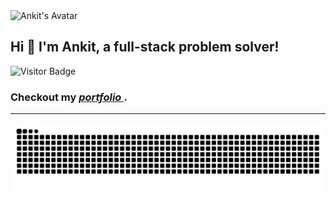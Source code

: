 <div>
  <div>
    <img
      height="200"
      src="https://cdn.discordapp.com/attachments/1033057271971852399/1324626450636083284/IMG_3768-Photoroom_1.jpg?ex=6778d604&is=67778484&hm=66581fd79fd023dae9b4fedc49669521d6cc10515351d442530d87889dbd4c65&"
      alt="Ankit's Avatar"
    />
  </div>

  <h2 width='300' align="left">Hi 👋 I'm Ankit, a full-stack problem solver!</h2>

  <img
    align="top"
    src="https://visitor-badge.laobi.icu/badge?page_id=BearerOP.BearerOP&"
    alt="Visitor Badge"
  />
</div>

<div align="left">
  <h3>
    Checkout my
    <a href="https://bearerop.tech" target="_blank">
      <i>portfolio</i>
    </a>.
  </h3>
</div>
<hr />

<p align="center">
  <img
    src="https://raw.githubusercontent.com/BearerOP/BearerOP/output/snake.svg"
    alt="Snake animation"
  />
</p>
